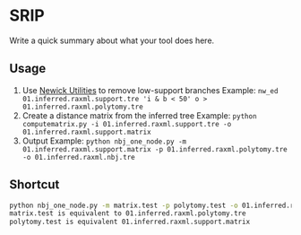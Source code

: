 # SRIP
Write a quick summary about what your tool does here.

## Usage
1.	Use [Newick Utilities](http://cegg.unige.ch/newick_utils) to remove low-support branches
    Example: `nw_ed 01.inferred.raxml.support.tre 'i & b < 50' o > 01.inferred.raxml.polytomy.tre`
2.	Create a distance matrix from the inferred tree
    Example: `python computematrix.py -i 01.inferred.raxml.support.tre -o 01.inferred.raxml.support.matrix`
3.	Output
    Example: `python nbj_one_node.py -m 01.inferred.raxml.support.matrix -p 01.inferred.raxml.polytomy.tre -o 01.inferred.raxml.nbj.tre`

## Shortcut

```bash
python nbj_one_node.py -m matrix.test -p polytomy.test -o 01.inferred.raxml.nbj.tre
matrix.test is equivalent to 01.inferred.raxml.polytomy.tre
polytomy.test is equivalent 01.inferred.raxml.support.matrix
```
